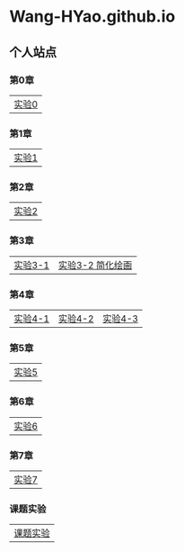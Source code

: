# Wang-HYao.github.io

## 个人站点
### 第0章

|    | 
| ---- |
|[实验0](201812213502005.png)|

### 第1章

|    | 
| ---- |
|[实验1](shiyan1/index.html)|

### 第2章

|    | 
| ---- |
|[实验2](shiyan2/work_a.html)|

### 第3章

|    |    | 
| ---- | ---- |
|[实验3-1](shiyan3/demos/chap3-demo-3.html)|[实验3-2 简化绘画](shiyan3/demos/chap3-demo-4.html)|

### 第4章

|    |    |    |
| ---- | ---- | ---- |
|[实验4-1](shiyan4/html/lab04_a.html)|[实验4-2](shiyan4/html/lab04_b.html)|[实验4-3](shiyan4/html/lab.html)|

### 第5章

|    | 
| ---- |
|[实验5](lab/lab05/lab05_a.html)|

### 第6章

|    | 
| ---- |
|[实验6](shiyan6/index.html)|


### 第7章

|    | 
| ---- |
|[实验7](shiyan7/index.html)|


### 课题实验

|    | 
| ---- |
|[课题实验](last/design/design/design/index.html)|
